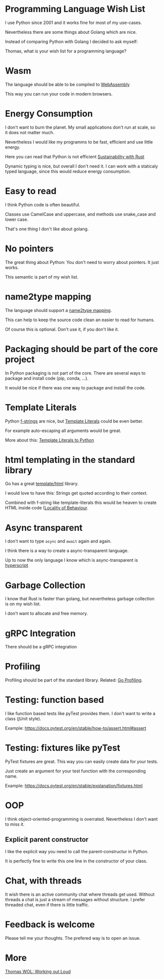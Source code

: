 # Programming Language Wish List

I use Python since 2001 and it works fine for most of my use-cases.

Nevertheless there are some things about Golang which are nice.

Instead of comparing Python with Golang I decided to ask myself:

Thomas, what is your wish list for a programming language?

# Wasm

The language should be able to be compiled to [WebAssembly](https://webassembly.org/)

This way you can run your code in modern browsers.


# Energy Consumption

I don't want to burn the planet. My small applications don't run at scale, so it does
not matter much.

Nevertheless I would like my programms to be fast, efficient and use little energy.

Here you can read that Python is not efficient [Sustainability with Rust](https://aws.amazon.com/de/blogs/opensource/sustainability-with-rust/)

Dynamic typing is nice, but overall I don't need it. I can work with a staticaly typed language,
since this would reduce energy consumption.

# Easy to read

I think Python code is often beautiful. 

Classes use CamelCase and uppercase, and methods use snake_case and lower case.

That's one thing I don't like about golang. 

# No pointers

The great thing about Python: You don't need to worry about pointers. It just works.

This semantic is part of my wish list.

# name2type mapping

The language should support a [name2type mapping](https://github.com/guettli/python-name2type-mapping).

This can help to keep the source code clean an easier to read for humans.

Of course this is optional. Don't use it, if you don't like it.

# Packaging should be part of the core project

In Python packaging is not part of the core. There are several ways to package and install
code (pip, conda, ...).

It would be nice if there was one way to package and install the code.

# Template Literals

Python [f-strings](https://docs.python.org/3/tutorial/inputoutput.html#formatted-string-literals) are nice,
but [Template Literals](https://developer.mozilla.org/en-US/docs/Web/JavaScript/Reference/Template_literals) could
be even better.

For example auto-escaping all arguments would be great.

More about this: [Template Literals to Python](https://github.com/guettli/peps/blob/master/pep-9999.rst)

# html templating in the standard library

Go has a great [template/html](https://pkg.go.dev/html/template) library.

I would love to have this: Strings get quoted according to their context.

Combined with f-string like template-literals this would be heaven to
create HTML inside code ([Locality of Behaviour](https://htmx.org/essays/locality-of-behaviour/).

# Async transparent

I don't want to type `async` and `await` again and again.

I think there is a way to create a async-transparent language.

Up to now the only language I know which is async-transparent is [hyperscript](https://hyperscript.org/)

# Garbage Collection

I know that Rust is faster than golang, but nevertheless garbage collection is on my wish list.

I don't want to allocate and free memory.

# gRPC Integration

There should be a gRPC integration

# Profiling 

Profiling should be part of the standard library. Related: [Go Profiling](https://go.dev/doc/diagnostics).

# Testing: function based

I like function based tests like pyTest provides them. I don't want to write a class (jUnit style).

Example: https://docs.pytest.org/en/stable/how-to/assert.html#assert

# Testing: fixtures like pyTest

PyTest fixtures are great. This way you can easily create data for your tests.

Just create an argument for your test function with the corresponding name.

Example: https://docs.pytest.org/en/stable/explanation/fixtures.html

# OOP

I think object-oriented-programming is overrated. Nevertheless I don't want to miss it.

## Explicit parent constructor

I like the explicit way you need to call the parent-constructur in Python.

It is perfectly fine to write this one line in the constructor of your class.

# Chat, with threads

It wish there is an active community chat where threads get used. Without threads
a chat is just a stream of messages without structure. I prefer threaded chat, even
if there is little traffic.


# Feedback is welcome

Please tell me your thoughts. The prefered way is to open an issue.


# More

[Thomas WOL: Working out Loud](https://github.com/guettli/wol)

